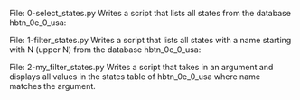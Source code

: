File: 0-select_states.py Writes a script that lists all states from the database hbtn_0e_0_usa:

File: 1-filter_states.py Writes a script that lists all states with a name starting with N (upper N) from the database hbtn_0e_0_usa:

File: 2-my_filter_states.py Writes a script that takes in an argument and displays all values in the states table of hbtn_0e_0_usa where name matches the argument.